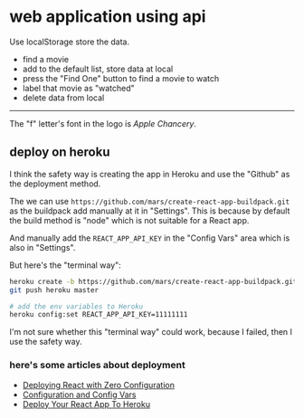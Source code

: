 # web application using api

Use localStorage store the data.

- find a movie
- add to the default list, store data at local
- press the "Find One" button to find a movie to watch
- label that movie as "watched"
- delete data from local

---

The "f" letter's font in the logo is _Apple Chancery_.

## deploy on heroku

I think the safety way is creating the app in Heroku and use the "Github" as the deployment method.

The we can use `https://github.com/mars/create-react-app-buildpack.git` as the buildpack add manually at it in "Settings". This is because by default the build method is "node" which is not suitable for a React app.

And manually add the `REACT_APP_API_KEY` in the "Config Vars" area which is also in "Settings".

But here's the "terminal way":

```bash
heroku create -b https://github.com/mars/create-react-app-buildpack.git
git push heroku master

# add the env variables to Heroku
heroku config:set REACT_APP_API_KEY=11111111
```

I'm not sure whether this "terminal way" could work, because I failed, then I use the safety way.

### here's some articles about deployment

- [Deploying React with Zero Configuration](https://blog.heroku.com/deploying-react-with-zero-configuration)
- [Configuration and Config Vars](https://devcenter.heroku.com/articles/config-vars)
- [Deploy Your React App To Heroku](https://dev.to/smithmanny/deploy-your-react-app-to-heroku-2b6f)
